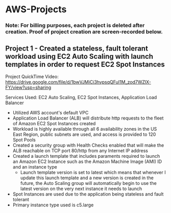 # AWS-Projects

### Note: For billing purposes, each project is deleted after creation. Proof of project creation are screen-recorded below.

## Project 1 - Created a stateless, fault tolerant workload using EC2 Auto Scaling with launch templates in order to request EC2 Spot Instances

Project QuickTime Video: https://drive.google.com/file/d/1bwVJMiCi3hvpsqQFuI1M_zod7WZlX-FY/view?usp=sharing

Services Used: EC2 Auto Scaling, EC2 Spot Instances, Application Load Balancer

* Utilized AWS account's default VPC
* Application Load Balancer (ALB) will distribute http requests to the fleet of Amazon EC2 Spot Instances created
* Workload is highly available through all 6 availability zones in the US East Region, public subnets are used, and access is provided to 120 Spot Pools
* Created a security group with Health Checks enabled that will make the ALB reachable on TCP port 80/http from any Internet IP address
* Created a launch template that includes paraments required to launch an Amazon EC2 Instance such as the Amazon Machine Image (AMI) ID and an instance type
  * Launch template version is set to latest which means that whenever I update this launch template and a new version is created in the future, the Auto Scaling group will automatically begin to use the latest version on the very next instance it needs to launch
* Spot Instances are used due to the application being stateless and fault tolerant
* Primary instance type used is c5.large 

